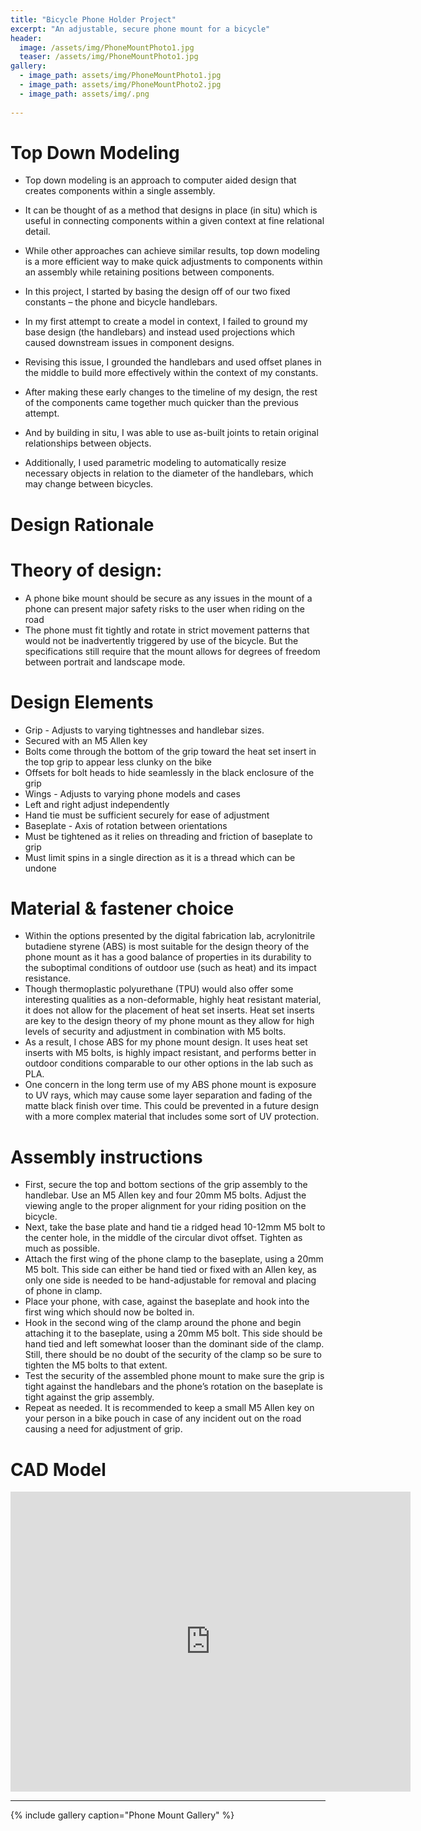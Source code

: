 ```yaml
---
title: "Bicycle Phone Holder Project"
excerpt: "An adjustable, secure phone mount for a bicycle"
header:
  image: /assets/img/PhoneMountPhoto1.jpg
  teaser: /assets/img/PhoneMountPhoto1.jpg
gallery:
  - image_path: assets/img/PhoneMountPhoto1.jpg
  - image_path: assets/img/PhoneMountPhoto2.jpg
  - image_path: assets/img/.png
   
---
```

# Top Down Modeling
* Top down modeling is an approach to computer aided design that creates components within a single assembly. 
* It can be thought of as a method that designs in place (in situ) which is useful in connecting components within a given context at fine relational detail. 
* While other approaches can achieve similar results, top down modeling is a more efficient way to make quick adjustments to components within an assembly while retaining positions between components.
* In this project, I started by basing the design off of our two fixed constants – the phone and bicycle handlebars. 
* In my first attempt to create a model in context, I failed to ground my base design (the handlebars) and instead used projections which caused downstream issues in component designs. 
* Revising this issue, I grounded the handlebars and used offset planes in the middle to build more effectively within the context of my constants. 
* After making these early changes to the timeline of my design, the rest of the components came together much quicker than the previous attempt. 
* And by building in situ, I was able to use as-built joints to retain original relationships between objects. 

* Additionally, I used parametric modeling to automatically resize necessary objects in relation to the diameter of the handlebars, which may change between bicycles.

# Design Rationale

# Theory of design:
* A phone bike mount should be secure as any issues in the mount of a phone can present major safety risks to the user when riding on the road
* The phone must fit tightly and rotate in strict movement patterns that would not be inadvertently triggered by use of the bicycle. But the specifications still require that the mount allows for degrees of freedom between portrait and landscape mode.

# Design Elements
* Grip - Adjusts to varying tightnesses and handlebar sizes. 
*   Secured with an M5 Allen key
*   Bolts come through the bottom of the grip toward the heat set insert in the top grip to appear less clunky on the bike
*   Offsets for bolt heads to hide seamlessly in the black enclosure of the grip
* Wings - Adjusts to varying phone models and cases
*   Left and right adjust independently
*   Hand tie must be sufficient securely for ease of adjustment
* Baseplate - Axis of rotation between orientations
*   Must be tightened as it relies on threading and friction of baseplate to grip
*   Must limit spins in a single direction as it is a thread which can be undone

# Material & fastener choice
* Within the options presented by the digital fabrication lab, acrylonitrile butadiene styrene (ABS) is most suitable for the design theory of the phone mount as it has a good balance of properties in its durability to the suboptimal conditions of outdoor use (such as heat) and its impact resistance.
* Though thermoplastic polyurethane (TPU) would also offer some interesting qualities as a non-deformable, highly heat resistant material, it does not allow for the placement of heat set inserts. Heat set inserts are key to the design theory of my phone mount as they allow for high levels of security and adjustment in combination with M5 bolts.
* As a result, I chose ABS for my phone mount design. It uses heat set inserts with M5 bolts, is highly impact resistant, and performs better in outdoor conditions comparable to our other options in the lab such as PLA. 
* One concern in the long term use of my ABS phone mount is exposure to UV rays, which may cause some layer separation and fading of the matte black finish over time. This could be prevented in a future design with a more complex material that includes some sort of UV protection.

# Assembly instructions
* First, secure the top and bottom sections of the grip assembly to the handlebar. Use an M5 Allen key and four 20mm M5 bolts. Adjust the viewing angle to the proper alignment for your riding position on the bicycle.
* Next, take the base plate and hand tie a ridged head 10-12mm M5 bolt to the center hole, in the middle of the circular divot offset. Tighten as much as possible.
* Attach the first wing of the phone clamp to the baseplate, using a 20mm M5 bolt. This side can either be hand tied or fixed with an Allen key, as only one side is needed to be hand-adjustable for removal and placing of phone in clamp.
* Place your phone, with case, against the baseplate and hook into the first wing which should now be bolted in.
* Hook in the second wing of the clamp around the phone and begin attaching it to the baseplate, using a 20mm M5 bolt. This side should be hand tied and left somewhat looser than the dominant side of the clamp. Still, there should be no doubt of the security of the clamp so be sure to tighten the M5 bolts to that extent.
* Test the security of the assembled phone mount to make sure the grip is tight against the handlebars and the phone’s rotation on the baseplate is tight against the grip assembly. 
* Repeat as needed. It is recommended to keep a small M5 Allen key on your person in a bike pouch in case of any incident out on the road causing a need for adjustment of grip.

# CAD Model
<iframe src="https://vanderbilt643.autodesk360.com/shares/public/SH512d4QTec90decfa6e687bf4df5af6701e?mode=embed" width="640" height="480" allowfullscreen="true" webkitallowfullscreen="true" mozallowfullscreen="true"  frameborder="0"></iframe>

---

{% include gallery caption="Phone Mount Gallery" %}
